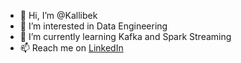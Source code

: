 - 👋 Hi, I’m @Kallibek
- 👀 I’m interested in Data Engineering
- 🌱 I’m currently learning Kafka and Spark Streaming
- 📫 Reach me on [LinkedIn](https://www.linkedin.com/in/kallibek-kazbekov-5561b013b/)

<!---
Kallibek/Kallibek is a ✨ special ✨ repository because its `README.md` (this file) appears on your GitHub profile.
You can click the Preview link to take a look at your changes.
--->
